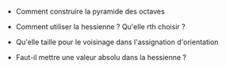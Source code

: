 - Comment construire la pyramide des octaves
- Comment utiliser la hessienne ? Qu'elle rth choisir ?
- Qu'elle taille pour le voisinage dans l'assignation d'orientation

- Faut-il mettre une valeur absolu dans la hessienne ?
